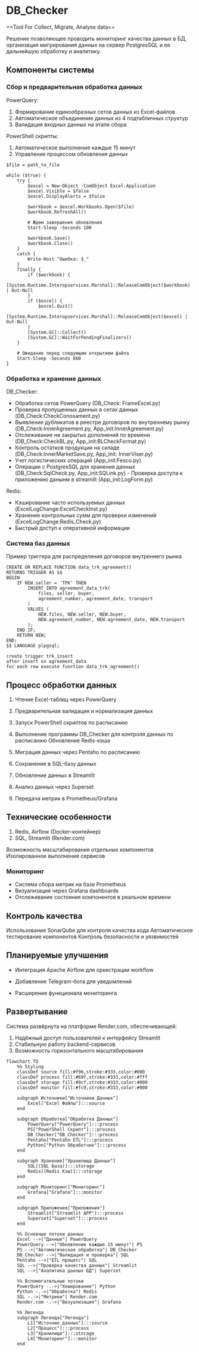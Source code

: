 # DB_Checker
==Tool For Collect, Migrate, Analyse data==

Решение позволяющее проводить мониторинг качества данных в БД, организация мигрирования данных на сервер PostgresSQL и ее дальнейшую обработку и аналитику.

## Компоненты системы

### Сбор и предварительная обработка данных


  PowerQuery:
  
  1. Формирование единообразных сетов данных из Excel-файлов
  2.  Автоматическое объединение данных из 4 подтабличных структур
  3.  Валидация входных данных на этапе сбора

       
  PowerShell скрипты:
  
  1. Автоматическое выполнение каждые 15 минут
  2.  Управление процессом обновления данных

    $file = path_to_file
    
    while ($true) {
        try {
            $excel = New-Object -ComObject Excel.Application
            $excel.Visible = $false
            $excel.DisplayAlerts = $false
            
            $workbook = $excel.Workbooks.Open($file)
            $workbook.RefreshAll()
            
            # Ждем завершения обновления
            Start-Sleep -Seconds 100
            
            $workbook.Save()
            $workbook.Close()
        }
        catch {
            Write-Host "Ошибка: $_"
        }
        finally {
            if ($workbook) {
                [System.Runtime.Interopservices.Marshal]::ReleaseComObject($workbook) | Out-Null
            }
            if ($excel) {
                $excel.Quit()
                [System.Runtime.Interopservices.Marshal]::ReleaseComObject($excel) | Out-Null
            }
            [System.GC]::Collect()
            [System.GC]::WaitForPendingFinalizers()
        }
        
        # Ожидание перед следующим открытием файла
        Start-Sleep -Seconds 660
    }


### Обработка и хранение данных

  DB_Checker:

  -  Обработка сетов PowerQuery (DB_Check: FrameExcel.py)
  -  Проверка пропущенных данных в сетах данных (DB_Check:CheckConosament.py)
  -   Выявление дубликатов в реестре договоров по внутреннему рынку (DB_Check:InnerAgreement.py, App_init:InnerAgreement.py)
  -   Отслеживание не закрытых дополнений по времени (DB_Check:CheckBL.py, App_init:BLCheckFormat.py)
  -   Контроль остатков продукции на складе (DB_Check:InnerMarketSave.py, App_init: InnerViser.py)
  -   Учет логистических операций (App_init:Fesco.py)
  -   Операции с PostgresSQL для хранения данных (DB_Check:SqlCheck.py, App_init:SQLink.py)           -   Проверка доступа к приложению  данынм в streamlit (App_init:LogForm.py)

  Redis:
  
  - Кэширование часто используемых данных (ExcelLogChange:ExcelCheckInst.py)
  - Хранение контрольных сумм для проверки изменений (ExcelLogChange:Redis_Check.py)
  - Быстрый доступ к оперативной информации

### Система баз данных

Пример триггера для распределения договоров внутреннего рынка

```
CREATE OR REPLACE FUNCTION data_trk_agreement()
RETURNS TRIGGER AS $$
BEGIN
    IF NEW.seller = 'ТРК' THEN
        INSERT INTO agreement_data_trk(
            files, seller, buyer,
            agreement_number, agreement_date, transport
        )
        VALUES (
            NEW.files, NEW.seller, NEW.buyer,
            NEW.agreement_number, NEW.agreement_date, NEW.transport
        );
    END IF;
    RETURN NEW;
END;
$$ LANGUAGE plpgsql;

create trigger trk_insert
after insert on agreement_data
for each row execute function data_trk_agreement()

```


## Процесс обработки данных

  1. Чтение Excel-таблиц через PowerQuery
  2. Предварительная валидация и нормализация данных

  3. Запуск PowerShell скриптов по расписанию
  4. Выполнение программы DB_Checker для контроля данных по расписанию
  Обновление Redis-кэша

  5. Миграция данных через Pentaho по расписанию
  6. Сохранение в SQL-базу данных
  7. Обновление данных в Streamlit
  8. Анализ данных через Superset
  9. Передача метрик в Prometheus/Grafana

## Технические особенности

1. Redis, Airflow (Docker-контейнер)
2. SQL, Streamlit (Render.com)

Возможность масштабирования отдельных компонентов
Изолированное выполнение сервисов

### Мониторинг

- Система сбора метрик на базе Prometheus
- Визуализация через Grafana dashboards
- Отслеживание состояния компонентов в реальном времени

## Контроль качества

Использование SonarQube для контроля качества кода
Автоматическое тестирование компонентов
Контроль безопасности и уязвимостей

## Планируемые улучшения

- Интеграция Apache Airflow для оркестрации workflow
  
- Добавление Telegram-бота для уведомлений

- Расширение функционала мониторинга

## Развертывание

Система развёрнута на платформе Render.com, обеспечивающей:

1. Надёжный доступ пользователей к интерфейсу Streamlit
2. Стабильную работу backend-сервисов
3. Возможность горизонтального масштабирования




```mermaid
flowchart TD
    %% Styling
    classDef source fill:#f96,stroke:#333,color:#000
    classDef process fill:#69f,stroke:#333,color:#fff
    classDef storage fill:#9cf,stroke:#333,color:#000
    classDef monitor fill:#fc9,stroke:#333,color:#000
    
    subgraph Источники["Источники Данных"]
        Excel["Excel Файлы"]:::source
    end
    
    subgraph Обработка["Обработка Данных"]
        PowerQuery["PowerQuery"]:::process
        PS["PowerShell Скрипт"]:::process
        DB_Checker["DB_Checker"]:::process
        Pentaho["Pentaho ETL"]:::process
        Python["Python Обработчик"]:::process
    end
    
    subgraph Хранение["Хранилища Данных"]
        SQL[(SQL База)]:::storage
        Redis[(Redis Кэш)]:::storage
    end
    
    subgraph Мониторинг["Мониторинг"]
        Grafana["Grafana"]:::monitor
    end
    
    subgraph Приложения["Приложения"]
        Streamlit["Streamlit APP"]:::process
        Superset["Superset"]:::process
    end
    
    %% Основные потоки данных
    Excel -->|"Данные"| PowerQuery
    PowerQuery -->|"Обновление каждые 15 минут"| PS
    PS -->|"Автоматическая обработка"| DB_Checker
    DB_Checker -->|"Валидация и проверка"| SQL
    Pentaho -->|"ETL процесс"| SQL
    SQL -->|"Проверка качества данных"| Streamlit
    SQL -->|"Аналитика данных БД"| Superset
    
    %% Вспомогательные потоки
    PowerQuery -.->|"Хеширование"| Python
    Python -.->|"Обработка"| Redis
    SQL -.->|"Метрики"| Render.com
    Render.com -.->|"Визуализация"| Grafana
    
    %% Легенда
    subgraph Легенда["Легенда"]
        L1["Источник данных"]:::source
        L2["Процесс"]:::process
        L3["Хранилище"]:::storage
        L4["Мониторинг"]:::monitor
    end
```

